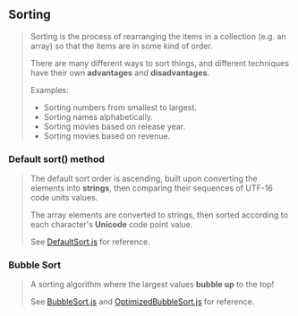 ## Sorting

> Sorting is the process of rearranging the items in a collection (e.g. an array) so that the items are in some kind of order.
>
> There are many different ways to sort things, and different techniques have their own **advantages** and **disadvantages**.
>
> Examples:
>
> - Sorting numbers from smallest to largest.
> - Sorting names alphabetically.
> - Sorting movies based on release year.
> - Sorting movies based on revenue.

### Default sort() method

> The default sort order is ascending, built upon converting the elements into **strings**, then comparing their sequences of UTF-16 code units values.
>
> The array elements are converted to strings, then sorted according to each character's **Unicode** code point value.
>
> See [DefaultSort.js](DefaultSort.js) for reference.

### Bubble Sort

> A sorting algorithm where the largest values **bubble up** to the top!
>
> See [BubbleSort.js](BubbleSort.js) and [OptimizedBubbleSort.js](OptimizedBubbleSort.js) for reference.
